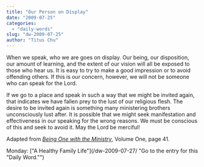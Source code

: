 ```yaml
---
title: "Our Person on Display"
date: "2009-07-25"
categories: 
  - "daily-words"
slug: "dw-2009-07-25"
author: "Titus Chu"
---
```


When we speak, who we are goes on display. Our being, our disposition, our amount of learning, and the extent of our vision will all be exposed to those who hear us. It is easy to try to make a good impression or to avoid offending others. If this is our concern, however, we will not be someone who can speak for the Lord.

If we go to a place and speak in such a way that we might be invited again, that indicates we have fallen prey to the lust of our religious flesh. The desire to be invited again is something many ministering brothers unconsciously lust after. It is possible that we might seek manifestation and effectiveness in our speaking for the wrong reasons. We must be conscious of this and seek to avoid it. May the Lord be merciful!

Adapted from [_Being One with the Ministry_](/book-one-with-the-ministry-vol-1/ "Go to the entry for this book."), Volume One, page 41.

Monday: ["A Healthy Family Life"](/dw-2009-07-27/ "Go to the entry for this "Daily Word."")
